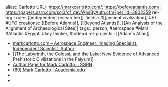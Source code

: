 alias:: Carlotto
URL:: https://markcarlotto.com/; https://beforeatlantis.com/; https://papers.ssrn.com/sol3/cf_dev/AbsByAuth.cfm?per_id=3802359
rel-org::
role:: [[independent researcher]]
fields:: #[[ancient civilization]] #ET #UFO
creations:: [[Before Atlantis]], [[Beyond Atlantis]], [[An Analysis of the Alignment of Archaeological Sites]]
tags:: person, #aerospace #Mars #Atlantis #Egypt, #keyThinker, #toRead
rel-projects:: [[Adam's Atlas]]


- [markcarlotto.com – Aerospace Engineer, Imaging Specialist, Independent Scientist, Author](https://markcarlotto.com/)
- [[The Labyrinth, the Colossi, and the Lake: New Evidence of Advanced Prehistoric Civilizations in the Faiyum]]
- [Author Page for Mark Carlotto :: SSRN](https://papers.ssrn.com/sol3/cf_dev/AbsByAuth.cfm?per_id=3802359)
- [(69) Mark Carlotto | Academia.edu](https://gdais.academia.edu/MarkCarlotto)
-
-
